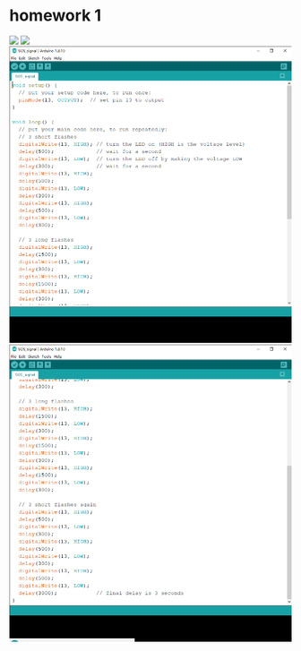 # homework 1
![](https://github.com/Zgpp/Zgpp.github.io/blob/master/cim542hw/images/SOS1.gif)
![](https://github.com/Zgpp/Zgpp.github.io/blob/master/cim542hw/images/SOS2.gif)
![](https://github.com/Zgpp/Zgpp.github.io/blob/master/cim542hw/images/SOS_signal%20_%20Arduino%201.8.10%202020_2_11%2014_02_27.png)
![](https://github.com/Zgpp/Zgpp.github.io/blob/master/cim542hw/images/SOS_signal%20_%20Arduino%201.8.10%202020_2_11%2014_03_00.png)
